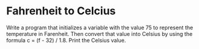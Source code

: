 # Fahrenheit to Celcius

Write a program that initializes a variable with the value 75 to represent the temperature in Farenheit. Then convert that value into Celsius by using the formula c = (f - 32) / 1.8. Print the Celsius value.
